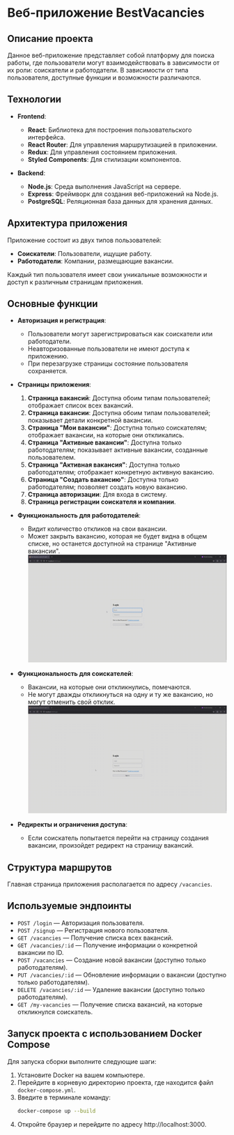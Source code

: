 # Веб-приложение BestVacancies

## Описание проекта

Данное веб-приложение представляет собой платформу для поиска работы, где пользователи могут взаимодействовать в зависимости от их роли: соискатели и работодатели. В зависимости от типа пользователя, доступные функции и возможности различаются.

## Технологии

- **Frontend**:
  - **React**: Библиотека для построения пользовательского интерфейса.
  - **React Router**: Для управления маршрутизацией в приложении.
  - **Redux**: Для управления состоянием приложения.
  - **Styled Components**: Для стилизации компонентов.

- **Backend**:
  - **Node.js**: Среда выполнения JavaScript на сервере.
  - **Express**: Фреймворк для создания веб-приложений на Node.js.
  - **PostgreSQL**: Реляционная база данных для хранения данных.

## Архитектура приложения

Приложение состоит из двух типов пользователей:
- **Соискатели**: Пользователи, ищущие работу.
- **Работодатели**: Компании, размещающие вакансии.

Каждый тип пользователя имеет свои уникальные возможности и доступ к различным страницам приложения.

## Основные функции

- **Авторизация и регистрация**:
  - Пользователи могут зарегистрироваться как соискатели или работодатели.
  - Неавторизованные пользователи не имеют доступа к приложению.
  - При перезагрузке страницы состояние пользователя сохраняется.

- **Страницы приложения**:
  1. **Страница вакансий**: Доступна обоим типам пользователей; отображает список всех вакансий.
  2. **Страница вакансии**: Доступна обоим типам пользователей; показывает детали конкретной вакансии.
  3. **Страница "Мои вакансии"**: Доступна только соискателям; отображает вакансии, на которые они откликались.
  4. **Страница "Активные вакансии"**: Доступна только работодателям; показывает активные вакансии, созданные пользователем.
  5. **Страница "Активная вакансия"**: Доступна только работодателям; отображает конкретную активную вакансию.
  6. **Страница "Создать вакансию"**: Доступна только работодателям; позволяет создать новую вакансию.
  7. **Страница авторизации**: Для входа в систему.
  8. **Страница регистрации соискателя и компании**.

- **Функциональность для работодателей**:
  - Видит количество откликов на свои вакансии.
  - Может закрыть вакансию, которая не будет видна в общем списке, но останется доступной на странице "Активные вакансии".
![compDemo GIF](/images/compDemo.gif)

- **Функциональность для соискателей**:
  - Вакансии, на которые они откликнулись, помечаются.
  - Не могут дважды откликнуться на одну и ту же вакансию, но могут отменить свой отклик.
![userDemo GIF](/images/userDemo.gif)

- **Редиректы и ограничения доступа**:
  - Если соискатель попытается перейти на страницу создания вакансии, произойдет редирект на страницу вакансий.

## Структура маршрутов
Главная страница приложения располагается по адресу `/vacancies`.

## Используемые эндпоинты

- `POST /login` — Авторизация пользователя.
- `POST /signup` — Регистрация нового пользователя.
- `GET /vacancies` — Получение списка всех вакансий.
- `GET /vacancies/:id` — Получение информации о конкретной вакансии по ID.
- `POST /vacancies` — Создание новой вакансии (доступно только работодателям).
- `PUT /vacancies/:id` — Обновление информации о вакансии (доступно только работодателям).
- `DELETE /vacancies/:id` — Удаление вакансии (доступно только работодателям).
- `GET /my-vacancies` — Получение списка вакансий, на которые откликнулся соискатель.

## Запуск проекта с использованием Docker Compose

Для запуска сборки выполните следующие шаги:

1. Установите Docker на вашем компьютере.
2. Перейдите в корневую директорию проекта, где находится файл `docker-compose.yml`.
3. Введите в терминале команду:
   ```bash
   docker-compose up --build

4. Откройте браузер и перейдите по адресу http://localhost:3000.

